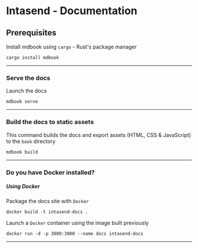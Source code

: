 # Intasend - Documentation

## Prerequisites

Install mdbook using `cargo` - Rust's package manager

```shell
cargo install mdbook
```

---

### Serve the docs

Launch the docs

```shell
mdbook serve
```

---

### Build the docs to static assets

This command builds the docs and export assets (HTML, CSS & JavaScript) to the `book` directory

```shell
mdbook build
```

---

### Do you have Docker installed? 

##### Using Docker 

Package the docs site with `Docker`

```shell
docker build -t intasend-docs . 
```

Launch a `Docker` container using the image built previously

```shell
docker run -d -p 3000:3000 --name docs intasend-docs
```

---
